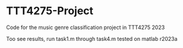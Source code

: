 # TTT4275-Project
Code for the music genre classification project in TTT4275 2023

Too see results, run task1.m through task4.m
tested on matlab r2023a
